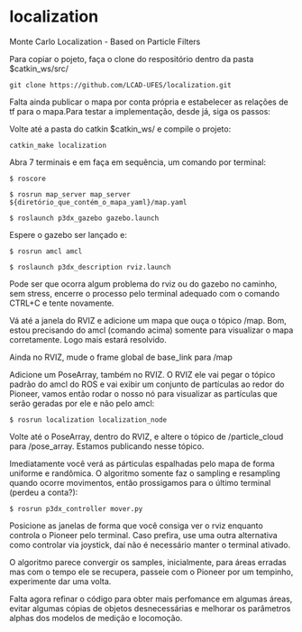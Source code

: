 # localization
Monte Carlo Localization - Based on Particle Filters

Para copiar o pojeto, faça o clone do respositório dentro da pasta $catkin_ws/src/

    git clone https://github.com/LCAD-UFES/localization.git

Falta ainda publicar o mapa por conta própria e estabelecer as relações de tf para o mapa.Para testar a implementação, desde já, siga os passos:

Volte até a pasta do catkin $catkin_ws/ e compile o projeto:

    catkin_make localization

Abra 7 terminais e em faça em sequẽncia, um comando por terminal:

    $ roscore
    
    $ rosrun map_server map_server ${diretório_que_contém_o_mapa_yaml}/map.yaml
    
    $ roslaunch p3dx_gazebo gazebo.launch

Espere o gazebo ser lançado e:

    $ rosrun amcl amcl
    
    $ roslaunch p3dx_description rviz.launch

Pode ser que ocorra algum problema do rviz ou do gazebo no caminho, sem stress, encerre o processo pelo terminal adequado com o comando CTRL+C e tente novamente.

Vá até a janela do RVIZ e adicione um mapa que ouça o tópico /map. Bom, estou precisando do amcl (comando acima) somente para visualizar o mapa corretamente. Logo mais estará resolvido.

Ainda no RVIZ, mude o frame global de base_link para /map

Adicione um PoseArray, também no RVIZ. O RVIZ ele vai pegar o tópico padrão do amcl do ROS e vai exibir um conjunto de partículas ao redor do Pioneer, vamos então rodar o nosso nó para visualizar as partículas que serão geradas por ele e não pelo amcl:

    $ rosrun localization localization_node

Volte até o PoseArray, dentro do RVIZ, e altere o tópico de /particle_cloud para /pose_array. Estamos publicando nesse tópico.

Imediatamente você verá as párticulas espalhadas pelo mapa de forma uniforme e randômica. O algoritmo somente faz o sampling e resampling quando ocorre movimentos, então prossigamos para o último terminal (perdeu a conta?):

    $ rosrun p3dx_controller mover.py
  
Posicione as janelas de forma que você consiga ver o rviz enquanto controla o Pioneer pelo terminal. Caso prefira, use uma outra alternativa como controlar via joystick, daí não é necessário manter o terminal ativado.

O algoritmo parece convergir os samples, inicialmente, para áreas erradas mas com o tempo ele se recupera, passeie com o Pioneer por um tempinho, experimente dar uma volta.

Falta agora refinar o código para obter mais perfomance em algumas áreas, evitar algumas cópias de objetos desnecessárias e melhorar os parâmetros alphas dos modelos de medição e locomoção.
